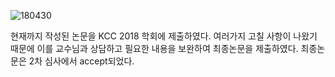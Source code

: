 ![180430](https://user-images.githubusercontent.com/32063022/41095476-76bebd90-6a8c-11e8-8e68-66ec54b9a2dd.jpg)

현재까지 작성된 논문을 KCC 2018 학회에 제출하였다. 여러가지 고칠 사항이 나왔기 때문에 이를 교수님과 상담하고 
필요한 내용을 보완하여 최종논문을 제출하였다. 최종논문은 2차 심사에서 accept되었다.

